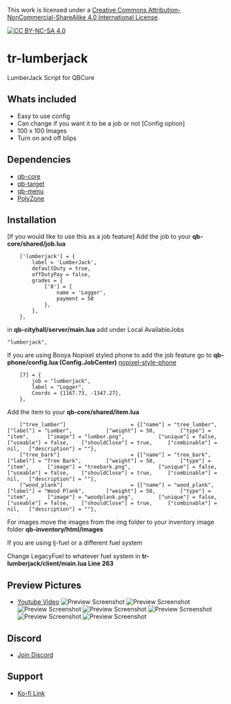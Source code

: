 This work is licensed under a [Creative Commons Attribution-NonCommercial-ShareAlike 4.0
International License][cc-by-nc-sa].

[![CC BY-NC-SA 4.0][cc-by-nc-sa-image]][cc-by-nc-sa]

[cc-by-nc-sa]: http://creativecommons.org/licenses/by-nc-sa/4.0/
[cc-by-nc-sa-image]: https://licensebuttons.net/l/by-nc-sa/4.0/88x31.png
[cc-by-nc-sa-shield]: https://img.shields.io/badge/License-CC%20BY--NC--SA%204.0-lightgrey.svg

# tr-lumberjack
LumberJack Script for QBCore

## Whats included
- Easy to use config
- Can change if you want it to be a job or not [Config option]
- 100 x 100 Images
- Turn on and off blips

## Dependencies
- [qb-core](https://github.com/qbcore-framework/qb-core)
- [qb-target](https://github.com/BerkieBb/qb-target)
- [qb-menu](https://github.com/qbcore-framework/qb-menu)
- [PolyZone](https://github.com/mkafrin/PolyZone)

## Installation

[If you would like to use this as a job feature] Add the job to your **qb-core/shared/job.lua**  

```
	['lumberjack'] = {
		label = 'LumberJack',
		defaultDuty = true,
		offDutyPay = false,
		grades = {
            ['0'] = {
                name = 'Logger',
                payment = 50
            },
        },
	},
```
in **qb-cityhall/server/main.lua** add under Local AvailableJobs

```
"lumberjack",
```

If you are using Booya Nopixel styled phone to add the job feature go to **qb-phone/config.lua  (Config.JobCenter)** [nopixel-style-phone](https://github.com/vBooya/qb-phone-npstyle)

```
    [7] = {
        job = "lumberjack",
        label = "Logger",
        Coords = {1167.73, -1347.27},
    },
```


Add the item to your **qb-core/shared/item.lua**

```
	["tree_lumber"]						= {["name"] = "tree_lumber",  	  		["label"] = "Lumber",	  		["weight"] = 50, 		["type"] = "item", 		["image"] = "lumber.png", 			["unique"] = false, 	["useable"] = false, 	["shouldClose"] = true,   	["combinable"] = nil,   ["description"] = ""},
	["tree_bark"]						= {["name"] = "tree_bark",  	  		["label"] = "Tree Bark",	  	["weight"] = 50, 		["type"] = "item", 		["image"] = "treebark.png", 		["unique"] = false, 	["useable"] = false, 	["shouldClose"] = true,   	["combinable"] = nil,   ["description"] = ""},
	["wood_plank"]						= {["name"] = "wood_plank",  	  		["label"] = "Wood Plank",	  	["weight"] = 50, 		["type"] = "item", 		["image"] = "woodplank.png", 		["unique"] = false, 	["useable"] = false, 	["shouldClose"] = true,   	["combinable"] = nil,   ["description"] = ""},
```
For images move the images from the img folder to your inventory image folder **qb-inventory/html/images**

If you are using lj-fuel or a different fuel system

Change LegacyFuel to whatever fuel system in **tr-lumberjack/client/main.lua Line 263**

## Preview Pictures
- [Youtube Video](https://youtu.be/DpmRvZUhPAo)
![Preview Screenshot](https://i.imgur.com/5ZC9RNo.jpeg)
![Preview Screenshot](https://i.imgur.com/2D3lOfG.png)
![Preview Screenshot](https://i.imgur.com/mdv3wX6.png)
![Preview Screenshot](https://i.imgur.com/TghLZWz.jpeg)
![Preview Screenshot](https://i.imgur.com/vtHS9iP.jpeg)
![Preview Screenshot](https://i.imgur.com/tIWGi16.jpeg)
![Preview Screenshot](https://i.imgur.com/I3oQ5wi.jpeg)

## Discord
- [Join Discord](https://discord.gg/vTCUWCnQSD)

## Support
- [Ko-fi Link](https://ko-fi.com/trclassic)

